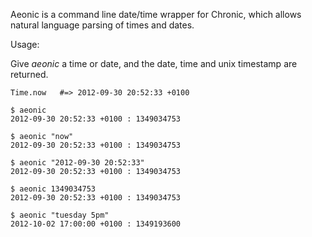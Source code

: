 Aeonic is a command line date/time wrapper for Chronic, which allows natural language parsing of times and dates.

Usage:

Give *aeonic* a time or date, and the date, time and unix timestamp are returned.

    Time.now   #=> 2012-09-30 20:52:33 +0100

    $ aeonic
    2012-09-30 20:52:33 +0100 : 1349034753

    $ aeonic "now"
    2012-09-30 20:52:33 +0100 : 1349034753

    $ aeonic "2012-09-30 20:52:33"
    2012-09-30 20:52:33 +0100 : 1349034753

    $ aeonic 1349034753
    2012-09-30 20:52:33 +0100 : 1349034753

    $ aeonic "tuesday 5pm"
    2012-10-02 17:00:00 +0100 : 1349193600
